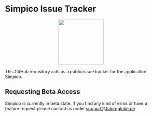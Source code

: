 # Simpico Issue Tracker

<p align="center">
  <img src="https://raw.githubusercontent.com/Futureglobe/SnipAway/master/appIcon.png" width="150"/>
</p>


This GitHub repository acts as a public issue tracker for the application Simpico.


## Requesting Beta Access

Simpico is currently in beta state. If you find any kind of erros or have a feature request please contact us under 
[support@futureglobe.de](mailto:support@futureglobe.de)
